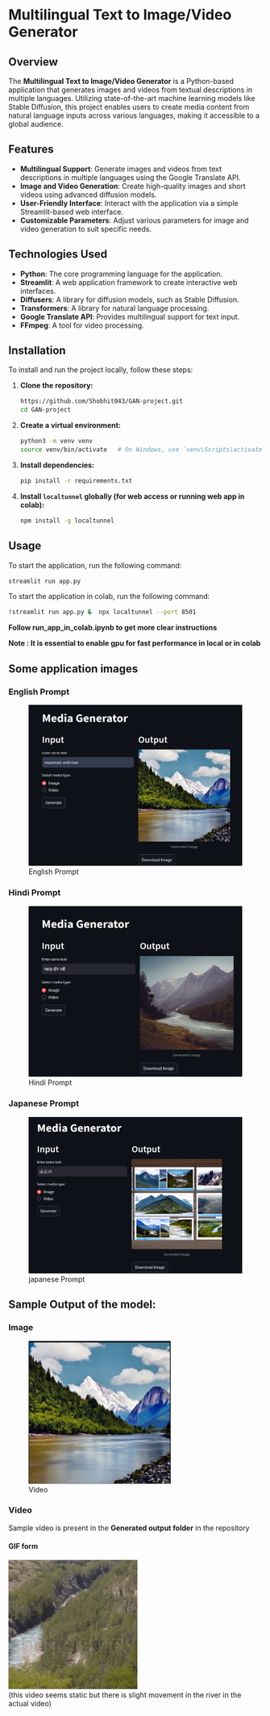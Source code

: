 # Multilingual Text to Image/Video Generator

## Overview

The **Multilingual Text to Image/Video Generator** is a Python-based application that generates images and videos from textual descriptions in multiple languages. Utilizing state-of-the-art machine learning models like Stable Diffusion, this project enables users to create media content from natural language inputs across various languages, making it accessible to a global audience.

## Features

- **Multilingual Support**: Generate images and videos from text descriptions in multiple languages using the Google Translate API.
- **Image and Video Generation**: Create high-quality images and short videos using advanced diffusion models.
- **User-Friendly Interface**: Interact with the application via a simple Streamlit-based web interface.
- **Customizable Parameters**: Adjust various parameters for image and video generation to suit specific needs.

## Technologies Used

- **Python**: The core programming language for the application.
- **Streamlit**: A web application framework to create interactive web interfaces.
- **Diffusers**: A library for diffusion models, such as Stable Diffusion.
- **Transformers**: A library for natural language processing.
- **Google Translate API**: Provides multilingual support for text input.
- **FFmpeg**: A tool for video processing.

## Installation

To install and run the project locally, follow these steps:

1. **Clone the repository:**

    ```bash
    https://github.com/Shobhit043/GAN-project.git
    cd GAN-project
    ```

2. **Create a virtual environment:**

    ```bash
    python3 -m venv venv
    source venv/bin/activate   # On Windows, use `venv\Scripts\activate`
    ```

3. **Install dependencies:**

    ```bash
    pip install -r requirements.txt
    ```

4. **Install `localtunnel` globally (for web access or running web app in colab):**

    ```bash
    npm install -g localtunnel
    ```

## Usage

To start the application, run the following command:

```bash
streamlit run app.py
```

To start the application in colab, run the following command:

```bash
!streamlit run app.py &  npx localtunnel --port 8501
```

**Follow run_app_in_colab.ipynb to get more clear instructions**

**Note : It is essential to enable gpu for fast performance in local or in colab**

## Some application images

### English Prompt

<figure>
  <img src="https://github.com/Shobhit043/GAN-project/blob/main/application%20images/ss-240802-20%3A45%3A34.png" alt="English prompt" />
  <figcaption>English Prompt</figcaption>
</figure>

### Hindi Prompt

<figure>
  <img src="https://github.com/Shobhit043/GAN-project/blob/main/application%20images/ss-240802-20%3A46%3A25.png" alt="Hindi prompt" />
  <figcaption>Hindi Prompt</figcaption>
</figure>

### Japanese Prompt

<figure>
  <img src="https://github.com/Shobhit043/GAN-project/blob/main/application%20images/ss-240802-20%3A53%3A44.png" alt="Japanese prompt">
  <figcaption>japanese Prompt</figcaption>
</figure>

## Sample Output of the model:
### Image
<figure>
  <img src="https://github.com/Shobhit043/GAN-project/blob/main/generated%20output%20images/ss-240802-21%3A25%3A39.png" alt="sample output image" />
  <figcaption>Video</figcaption>
</figure>

### Video
Sample video is present in the **Generated output folder** in the repository <br>

#### GIF form
![generated video converted to gif](https://github.com/Shobhit043/GAN-project/blob/main/generated%20output%20images/generated_video_in_gif_format.gif)<br>
(this video seems static but there is slight movement in the river in the actual video)
